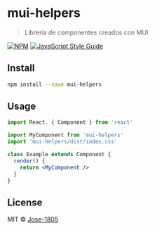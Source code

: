 # mui-helpers

> Librería de componentes creados con MUI

[![NPM](https://img.shields.io/npm/v/mui-helpers.svg)](https://www.npmjs.com/package/mui-helpers) [![JavaScript Style Guide](https://img.shields.io/badge/code_style-standard-brightgreen.svg)](https://standardjs.com)

## Install

```bash
npm install --save mui-helpers
```

## Usage

```jsx
import React, { Component } from 'react'

import MyComponent from 'mui-helpers'
import 'mui-helpers/dist/index.css'

class Example extends Component {
  render() {
    return <MyComponent />
  }
}
```

## License

MIT © [Jose-1805](https://github.com/Jose-1805)
